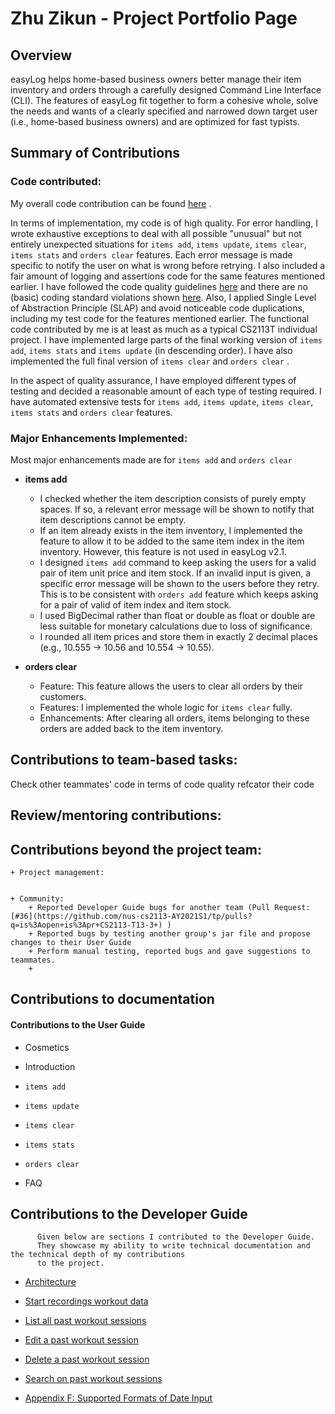 # Zhu Zikun - Project Portfolio Page

## Overview

easyLog helps home-based business owners better manage their item inventory and orders through a carefully designed
Command Line Interface (CLI). The features of easyLog fit together to form a cohesive whole, solve the needs and wants
of a clearly specified and narrowed down target user (i.e., home-based business owners) and are optimized for fast
typists.

## Summary of Contributions

### **Code contributed**:

My overall code contribution can be
found [here](https://nus-cs2113-ay2021s2.github.io/tp-dashboard/?search=zikunz&sort=groupTitle&sortWithin=title&since=2021-03-05&timeframe=commit&mergegroup=&groupSelect=groupByRepos&breakdown=false&tabOpen=true&tabType=authorship&tabAuthor=zikunz&tabRepo=AY2021S2-CS2113T-T09-4%2Ftp%5Bmaster%5D&authorshipIsMergeGroup=false&authorshipFileTypes=docs~functional-code~test-code)
.

In terms of implementation, my code is of high quality. For error handling, I wrote exhaustive exceptions to deal with
all possible "unusual" but not entirely unexpected situations for `items add`, `items update`, `items clear`,
`items stats` and `orders clear` features. Each error message is made specific to notify the user on what is wrong
before retrying. I also included a fair amount of logging and assertions code for the same features mentioned earlier. I
have followed the code quality guidelines [here](https://nus-cs2113-ay2021s2.github.io/website/book/codeQuality/)
and there are no (basic) coding standard violations
shown [here](https://se-education.org/guides/conventions/java/basic.html). Also, I applied Single Level of Abstraction
Principle (SLAP) and avoid noticeable code duplications, including my test code for the features mentioned earlier. The
functional code contributed by me is at least as much as a typical CS2113T individual project. I have implemented large
parts of the final working version of `items add`, `items stats` and
`items update` (in descending order). I have also implemented the full final version of `items clear` and `orders clear`
.

In the aspect of quality assurance, I have employed different types of testing and decided a reasonable amount of each
type of testing required. I have automated extensive tests for `items add`, `items update`, `items clear`, `items stats`
and `orders clear` features.

### **Major Enhancements Implemented**:

Most major enhancements made are for `items add` and `orders clear`
+ **items add**
    + I checked whether the item description consists of purely empty spaces. If so, a relevant error message will be 
      shown to notify that item descriptions cannot be empty.
    + If an item already exists in the item inventory, I implemented the feature to allow it to be added to the same item
      index in the item inventory. However, this feature is not used in easyLog v2.1.  
    + I designed `items add` command to keep asking the users for a valid pair of item unit price 
      and item stock. If an invalid input is given, a specific error message will be shown to the users before they 
      retry. This is to be consistent with `orders add` feature which keeps asking for a pair of valid of item index 
      and item stock. 
    + I used BigDecimal rather than float or double as float or double are less suitable for 
      monetary calculations due to loss of significance.
    + I rounded all item prices and store them in exactly 2 decimal places (e.g., 10.555 -> 10.56 and 10.554 -> 10.55).

 
+ **orders clear**
    + Feature: This feature allows the users to clear all orders by their customers.
    + Features: I implemented the whole logic for `items clear` fully.
    + Enhancements: After clearing all orders, items belonging to these orders are added back to the item inventory.
    
## **Contributions to team-based tasks**:
Check other teammates' code in terms of code quality refcator their code

## **Review/mentoring contributions**:

## **Contributions beyond the project team**:
    + Project management:


    + Community:
        + Reported Developer Guide bugs for another team (Pull Request: [#36](https://github.com/nus-cs2113-AY2021S1/tp/pulls?q=is%3Aopen+is%3Apr+CS2113-T13-3+) )
        + Reported bugs by testing another group's jar file and propose changes to their User Guide
        + Perform manual testing, reported bugs and gave suggestions to teammates.
        +

## Contributions to documentation

#### Contributions to the User Guide

+ Cosmetics


+ Introduction


+ `items add`


+ `items update`


+ `items clear`


+ `items stats`


+ `orders clear`


+ FAQ

## Contributions to the Developer Guide

```
      Given below are sections I contributed to the Developer Guide.
      They showcase my ability to write technical documentation and the technical depth of my contributions
      to the project.
```

+ [Architecture](https://ay2021s1-cs2113t-f11-1.github.io/tp/DeveloperGuide.html#architecture)

+ [Start recordings workout data](https://ay2021s1-cs2113t-f11-1.github.io/tp/DeveloperGuide.html#creating-a-new-workout-session)

+ [List all past workout sessions](https://ay2021s1-cs2113t-f11-1.github.io/tp/DeveloperGuide.html#442-listing-past-workout-sessions)

+ [Edit a past workout session](https://ay2021s1-cs2113t-f11-1.github.io/tp/DeveloperGuide.html#443-editing-workout-session)

+ [Delete a past workout session](https://ay2021s1-cs2113t-f11-1.github.io/tp/DeveloperGuide.html#444-deleting-a-workout-session)

+ [Search on past workout sessions](https://ay2021s1-cs2113t-f11-1.github.io/tp/DeveloperGuide.html#445-searching-based-on-conditions)

+ [Appendix F: Supported Formats of Date Input](https://ay2021s1-cs2113t-f11-1.github.io/tp/DeveloperGuide.html#appendix-f-supported-formats-of-date-input)